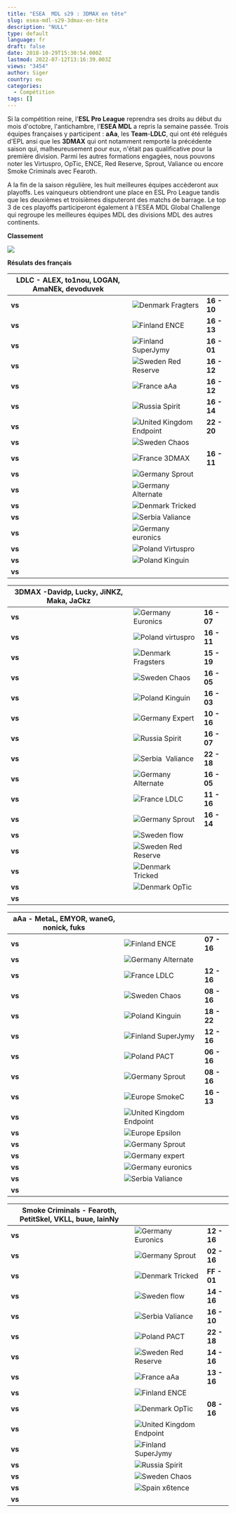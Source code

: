 ```yaml
---
title: "ESEA  MDL s29 : 3DMAX en tête"
slug: esea-mdl-s29-3dmax-en-tête
description: "NULL"
type: default
language: fr
draft: false
date: 2018-10-29T15:30:54.000Z
lastmod: 2022-07-12T13:16:39.003Z
views: "3454"
author: Siger
country: eu
categories:
  - Compétition
tags: []
---
```

Si la compétition reine, l'**ESL Pro League** reprendra ses droits au début du mois d'octobre, l'antichambre, l'**ESEA MDL** a repris la semaine passée. Trois équipes françaises y participent : **aAa**, les **Team**\-**LDLC**, qui ont été relégués d'EPL ansi que les **3DMAX** qui ont notamment remporté la précédente saison qui, malheureusement pour eux, n'était pas qualificative pour la première division. Parmi les autres formations engagées, nous pouvons noter les Virtuspro, OpTic, ENCE, Red Reserve, Sprout, Valiance ou encore Smoke Criminals avec Fearoth.  
  
A la fin de la saison régulière, les huit meilleures équipes accèderont aux playoffs. Les vainqueurs obtiendront une place en ESL Pro League tandis que les deuxièmes et troisièmes disputeront des matchs de barrage. Le top 3 de ces playoffs participeront également à l'ESEA MDL Global Challenge qui regroupe les meilleures équipes MDL des divisions MDL des autres continents.  
  
**Classement**

![](/images/articles/5baa14b897157/images/LzI6TffhcnB4o32mxQIj000XV7zK80Jpg2iUqYaH.png)

**Résulats des français**

| **LDLC** \- ALEX, to1nou, LOGAN, AmaNEk, devoduvek |                                                       |             |
| -------------------------------------------------- | ----------------------------------------------------- | ----------- |
| **vs**                                             | ![Denmark](/images/countries/dk.svg)⁠ Fragters        | **16 - 10** |
| **vs**                                             | ![Finland](/images/countries/fi.svg)⁠ ⁠ENCE           | **16 - 13** |
| **vs**                                             | ![Finland](/images/countries/fi.svg)⁠ SuperJymy       | **16 - 01** |
| **vs**                                             | ![Sweden](/images/countries/se.svg)⁠ Red Reserve      | **16 - 12** |
| **vs**                                             | ![France](/images/countries/fr.svg)⁠ aAa              | **16 - 12** |
| **vs**                                             | ![Russia](/images/countries/ru.svg)⁠ Spirit           | **16 - 14** |
| **vs**                                             | ![United Kingdom](/images/countries/gb.svg)⁠ Endpoint | **22 - 20** |
| **vs**                                             | ![Sweden](/images/countries/se.svg)⁠ Chaos            |             |
| **vs**                                             | ![France](/images/countries/fr.svg)⁠ 3DMAX            | **16 - 11** |
| **vs**                                             | ![Germany](/images/countries/de.svg)⁠ Sprout          |             |
| **vs**                                             | ![Germany](/images/countries/de.svg)⁠ Alternate       |             |
| **vs**                                             | ![Denmark](/images/countries/dk.svg)⁠ Tricked         |             |
| **vs**                                             | ![Serbia](/images/countries/rs.svg)⁠ Valiance         |             |
| **vs**                                             | ![Germany](/images/countries/de.svg)⁠ euronics        |             |
| **vs**                                             | ![Poland](/images/countries/pl.svg)⁠ Virtuspro        |             |
| **vs**                                             | ![Poland](/images/countries/pl.svg)⁠ Kinguin          |             |
| **vs**                                             |                                                       |             |

  
| **3DMAX** \-Davidp, Lucky, JiNKZ, Maka, JaCkz |                                                  |             |
| --------------------------------------------- | ------------------------------------------------ | ----------- |
| **vs**                                        | ![Germany](/images/countries/de.svg)⁠ Euronics   | **16 - 07** |
| **vs**                                        | ![Poland](/images/countries/pl.svg)⁠ virtuspro   | **16 - 11** |
| **vs**                                        | ![Denmark](/images/countries/dk.svg)⁠ Fragsters  | **15 - 19** |
| **vs**                                        | ![Sweden](/images/countries/se.svg)⁠ Chaos       | **16 - 05** |
| **vs**                                        | ![Poland](/images/countries/pl.svg)⁠ Kinguin     | **16 - 03** |
| **vs**                                        | ![Germany](/images/countries/de.svg)⁠ Expert     | **10 - 16** |
| **vs**                                        | ![Russia](/images/countries/ru.svg)⁠ Spirit      | **16 - 07** |
| **vs**                                        | ![Serbia](/images/countries/rs.svg)⁠ ⁠ Valiance⁠ | **22 - 18** |
| **vs**                                        | ![Germany](/images/countries/de.svg)⁠ Alternate  | **16 - 05** |
| **vs**                                        | ![France](/images/countries/fr.svg)⁠ LDLC        | **11 - 16** |
| **vs**                                        | ![Germany](/images/countries/de.svg)⁠ Sprout     | **16 - 14** |
| **vs**                                        | ![Sweden](/images/countries/se.svg)⁠ flow        |             |
| **vs**                                        | ![Sweden](/images/countries/se.svg)⁠ Red Reserve |             |
| **vs**                                        | ![Denmark](/images/countries/dk.svg)⁠ Tricked    |             |
| **vs**                                        | ![Denmark](/images/countries/dk.svg)⁠ OpTic      |             |
| **vs**                                        |                                                  |             |

  
| **aAa** \- MetaL, EMYOR, waneG, nonick, fuks |                                                       |             |
| -------------------------------------------- | ----------------------------------------------------- | ----------- |
| **vs**                                       | ![Finland](/images/countries/fi.svg)⁠ ENCE            | **07 - 16** |
| **vs**                                       | ![Germany](/images/countries/de.svg)⁠ Alternate       |             |
| **vs**                                       | ![France](/images/countries/fr.svg)⁠ LDLC             | **12 - 16** |
| **vs**                                       | ![Sweden](/images/countries/se.svg)⁠ Chaos            | **08 - 16** |
| **vs**                                       | ![Poland](/images/countries/pl.svg)⁠ Kinguin          | **18 - 22** |
| **vs**                                       | ![Finland](/images/countries/fi.svg)⁠ SuperJymy       | **12 - 16** |
| **vs**                                       | ![Poland](/images/countries/pl.svg)⁠ PACT             | **06 - 16** |
| **vs**                                       | ![Germany](/images/countries/de.svg)⁠ Sprout          | **08 - 16** |
| **vs**                                       | ![Europe](/images/countries/eu.svg)⁠ SmokeC           | **16 - 13** |
| **vs**                                       | ![United Kingdom](/images/countries/gb.svg)⁠ Endpoint |             |
| **vs**                                       | ![Europe](/images/countries/eu.svg)⁠ Epsilon          |             |
| **vs**                                       | ![Germany](/images/countries/de.svg)⁠ Sprout          |             |
| **vs**                                       | ![Germany](/images/countries/de.svg)⁠ expert          |             |
| **vs**                                       | ![Germany](/images/countries/de.svg)⁠ euronics        |             |
| **vs**                                       | ![Serbia](/images/countries/rs.svg)⁠ Valiance         |             |
| **vs**                                       |                                                       |             |

  
| **Smoke Criminals** \- Fearoth, PetitSkel, VKLL, buue, lainNy |                                                       |             |
| ------------------------------------------------------------- | ----------------------------------------------------- | ----------- |
| **vs**                                                        | ![Germany](/images/countries/de.svg)⁠ Euronics        | **12 - 16** |
| **vs**                                                        | ![Germany](/images/countries/de.svg)⁠ Sprout          | **02 - 16** |
| **vs**                                                        | ![Denmark](/images/countries/dk.svg)⁠ Tricked         | **FF - 01** |
| **vs**                                                        | ![Sweden](/images/countries/se.svg)⁠ flow             | **14 - 16** |
| **vs**                                                        | ![Serbia](/images/countries/rs.svg)⁠ Valiance         | **16 - 10** |
| **vs**                                                        | ![Poland](/images/countries/pl.svg)⁠ PACT             | **22 - 18** |
| **vs**                                                        | ![Sweden](/images/countries/se.svg)⁠ Red Reserve      | **14 - 16** |
| **vs**                                                        | ![France](/images/countries/fr.svg)⁠ aAa              | **13 - 16** |
| **vs**                                                        | ![Finland](/images/countries/fi.svg)⁠ ENCE            |             |
| **vs**                                                        | ![Denmark](/images/countries/dk.svg)⁠ OpTic           | **08 - 16** |
| **vs**                                                        | ![United Kingdom](/images/countries/gb.svg)⁠ Endpoint |             |
| **vs**                                                        | ![Finland](/images/countries/fi.svg)⁠ SuperJymy       |             |
| **vs**                                                        | ![Russia](/images/countries/ru.svg)⁠ Spirit           |             |
| **vs**                                                        | ![Sweden](/images/countries/se.svg)⁠ Chaos            |             |
| **vs**                                                        | ![Spain](/images/countries/es.svg)⁠ x6tence           |             |
| **vs**                                                        |                                                       |             |

  
